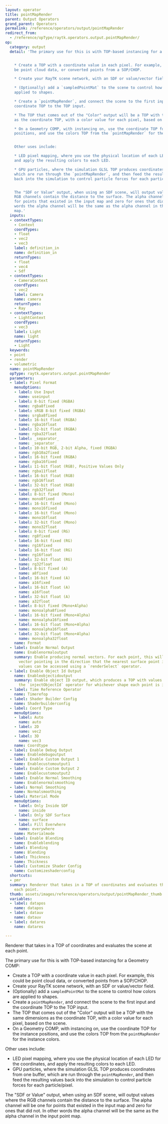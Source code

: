 ```yaml
---
layout: operator
title: pointMapRender
parent: Output Operators
grand_parent: Operators
permalink: /reference/operators/output/pointMapRender
redirect_from:
  - /reference/opType/raytk.operators.output.pointMapRender/
op:
  category: output
  detail: 'The primary use for this is with TOP-based instancing for a Geometry COMP:


    * Create a TOP with a coordinate value in each pixel. For example, this could
    be point cloud data, or converted points from a SOP/CHOP.

    * Create your RayTK scene network, with an SDF or value/vector field.

    * (Optionally) add a `sampledPointMat` to the scene to control how colors are
    applied to shapes.

    * Create a `pointMapRender`, and connect the scene to the first input and the
    coordinate TOP to the TOP input.

    * The TOP that comes out of the "Color" output will be a TOP with the same dimensions
    as the coordinate TOP, with a color value for each pixel, based on the scene.

    * On a Geometry COMP, with instancing on, use the coordinate TOP for the instance
    positions, and use the colors TOP from the `pointMapRender` for the instance colors.


    Other uses include:

    * LED pixel mapping, where you use the physical location of each LED for the coordinates,
    and apply the resulting colors to each LED.

    * GPU particles, where the simulation GLSL TOP produces coordinates from one buffer,
    which are run through the `pointMapRender`, and then feed the resulting values
    back into the simulation to control particle forces for each particle/pixel.


    The "SDF or Value" output, when using an SDF scene, will output values where the
    RGB channels contain the distance to the surface. The alpha channel will be one
    for points that existed in the input map and zero for ones that did not. In other
    words the alpha channel will be the same as the alpha channel in the input point
    map.'
  inputs:
  - contextTypes:
    - Context
    coordTypes:
    - float
    - vec2
    - vec3
    label: definition_in
    name: definition_in
    returnTypes:
    - float
    - vec4
    - Sdf
  - contextTypes:
    - CameraContext
    coordTypes:
    - vec2
    label: Camera
    name: camera
    returnTypes:
    - Ray
  - contextTypes:
    - LightContext
    coordTypes:
    - vec3
    label: Light
    name: light
    returnTypes:
    - Light
  keywords:
  - point
  - render
  - volumetric
  name: pointMapRender
  opType: raytk.operators.output.pointMapRender
  parameters:
  - label: Pixel Format
    menuOptions:
    - label: Use Input
      name: useinput
    - label: 8-bit fixed (RGBA)
      name: rgba8fixed
    - label: sRGB 8-bit fixed (RGBA)
      name: srgba8fixed
    - label: 16-bit float (RGBA)
      name: rgba16float
    - label: 32-bit float (RGBA)
      name: rgba32float
    - label: _separator_
      name: _separator_
    - label: 10-bit RGB, 2-bit Alpha, fixed (RGBA)
      name: rgb10a2fixed
    - label: 16-bit fixed (RGBA)
      name: rgba16fixed
    - label: 11-bit float (RGB), Positive Values Only
      name: rgba11float
    - label: 16-bit float (RGB)
      name: rgb16float
    - label: 32-bit float (RGB)
      name: rgb32float
    - label: 8-bit fixed (Mono)
      name: mono8fixed
    - label: 16-bit fixed (Mono)
      name: mono16fixed
    - label: 16-bit float (Mono)
      name: mono16float
    - label: 32-bit float (Mono)
      name: mono32float
    - label: 8-bit fixed (RG)
      name: rg8fixed
    - label: 16-bit fixed (RG)
      name: rg16fixed
    - label: 16-bit float (RG)
      name: rg16float
    - label: 32-bit float (RG)
      name: rg32float
    - label: 8-bit fixed (A)
      name: a8fixed
    - label: 16-bit fixed (A)
      name: a16fixed
    - label: 16-bit float (A)
      name: a16float
    - label: 32-bit float (A)
      name: a32float
    - label: 8-bit fixed (Mono+Alpha)
      name: monoalpha8fixed
    - label: 16-bit fixed (Mono+Alpha)
      name: monoalpha16fixed
    - label: 16-bit float (Mono+Alpha)
      name: monoalpha16float
    - label: 32-bit float (Mono+Alpha)
      name: monoalpha32float
    name: Format
  - label: Enable Normal Output
    name: Enablenormaloutput
    summary: Enable producing normal vectors. For each point, this will produce a
      vector pointing in the direction that the nearest surface point is facing. These
      values can be accessed using a `renderSelect` operator.
  - label: Enable Object Id Output
    name: Enableobjectidoutput
    summary: Enable object ID output, which produces a TOP with values assigned with
      the `injectObjectId` operator for whichever shape each point is inside.
  - label: Time Reference Operator
    name: Timerefop
  - label: Shader Builder Config
    name: Shaderbuilderconfig
  - label: Coord Type
    menuOptions:
    - label: Auto
      name: auto
    - label: 2D
      name: vec2
    - label: 3D
      name: vec3
    name: Coordtype
  - label: Enable Debug Output
    name: Enabledebugoutput
  - label: Enable Custom Output 1
    name: Enablecustomoutput1
  - label: Enable Custom Output 2
    name: Enablecustomoutput2
  - label: Enable Normal Smoothing
    name: Enablenormalsmoothing
  - label: Normal Smoothing
    name: Normalsmoothing
  - label: Material Mode
    menuOptions:
    - label: Only Inside SDF
      name: inside
    - label: Only SDF Surface
      name: surface
    - label: Fill Everwhere
      name: everywhere
    name: Materialmode
  - label: Enable Blending
    name: Enableblending
  - label: Blending
    name: Blending
  - label: Thickness
    name: Thickness
  - label: Customize Shader Config
    name: Customizeshaderconfig
  shortcuts:
  - pmr
  summary: Renderer that takes in a TOP of coordinates and evaluates the scene at
    each point.
  thumb: assets/images/reference/operators/output/pointMapRender_thumb.png
  variables:
  - label: datapos
    name: datapos
  - label: datauv
    name: datauv
  - label: datares
    name: datares

---
```



Renderer that takes in a TOP of coordinates and evaluates the scene at each point.

The primary use for this is with TOP-based instancing for a Geometry COMP:

* Create a TOP with a coordinate value in each pixel. For example, this could be point cloud data, or converted points from a SOP/CHOP.
* Create your RayTK scene network, with an SDF or value/vector field.
* (Optionally) add a `sampledPointMat` to the scene to control how colors are applied to shapes.
* Create a `pointMapRender`, and connect the scene to the first input and the coordinate TOP to the TOP input.
* The TOP that comes out of the "Color" output will be a TOP with the same dimensions as the coordinate TOP, with a color value for each pixel, based on the scene.
* On a Geometry COMP, with instancing on, use the coordinate TOP for the instance positions, and use the colors TOP from the `pointMapRender` for the instance colors.

Other uses include:
* LED pixel mapping, where you use the physical location of each LED for the coordinates, and apply the resulting colors to each LED.
* GPU particles, where the simulation GLSL TOP produces coordinates from one buffer, which are run through the `pointMapRender`, and then feed the resulting values back into the simulation to control particle forces for each particle/pixel.

The "SDF or Value" output, when using an SDF scene, will output values where the RGB channels contain the distance to the surface. The alpha channel will be one for points that existed in the input map and zero for ones that did not. In other words the alpha channel will be the same as the alpha channel in the input point map.